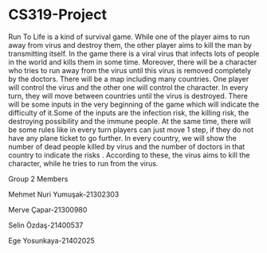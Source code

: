 # CS319-Project
Run To Life is a kind of survival game. While one of the player aims to run away from virus and destroy them, the other player aims to kill the man by transmitting itself. In the game there is a viral virus that infects lots of people in the world and kills them in some time. Moreover, there will be a character who tries to run away from the virus until this virus is removed completely by the doctors. There will be a map including many countries. One player will control the virus and the other one will control the character. In every turn, they will move between countries until the virus is destroyed. There will be some inputs in the very beginning of the game which will indicate the difficulty of it.Some of the inputs are the infection risk, the killing risk, the destroying possibility and the immune people. At the same time, there will be some rules like in every turn players can just move 1 step, if they do not have any plane ticket to go further. In every country, we will show the number of dead people killed by virus and the number of doctors in that country to indicate the risks . According to these, the virus aims to kill the character, while he tries to run from the virus. 

Group 2 Members

Mehmet Nuri Yumuşak-21302303

Merve Çapar-21300980

Selin Özdaş-21400537 

Ege Yosunkaya-21402025
